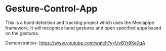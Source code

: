# Gesture-Control-App
This is a hand detection and tracking project which uses the Mediapipe framework.
It will recognise hand gestures and open specified apps based on the gestures.

Demonstration- https://www.youtube.com/watch?v=UyBYr8Ke0qA
